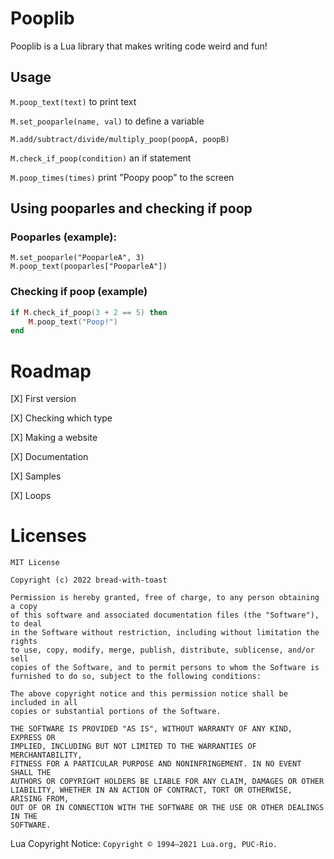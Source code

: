 # Pooplib
Pooplib is a Lua library that makes writing code weird and fun!

## Usage
`M.poop_text(text)` to print text

`M.set_pooparle(name, val)` to define a variable

`M.add/subtract/divide/multiply_poop(poopA, poopB)`

`M.check_if_poop(condition)` an if statement

`M.poop_times(times)` print "Poopy poop" to the screen

## Using pooparles and checking if poop

### Pooparles (example):

```
M.set_pooparle("PooparleA", 3)
M.poop_text(pooparles["PooparleA"])
```

### Checking if poop (example)

```lua
if M.check_if_poop(3 + 2 == 5) then
    M.poop_text("Poop!")
end
```

# Roadmap
[X] First version

[X] Checking which type

[X] Making a website

[X] Documentation

[X] Samples

[X] Loops

# Licenses

```
MIT License

Copyright (c) 2022 bread-with-toast

Permission is hereby granted, free of charge, to any person obtaining a copy
of this software and associated documentation files (the "Software"), to deal
in the Software without restriction, including without limitation the rights
to use, copy, modify, merge, publish, distribute, sublicense, and/or sell
copies of the Software, and to permit persons to whom the Software is
furnished to do so, subject to the following conditions:

The above copyright notice and this permission notice shall be included in all
copies or substantial portions of the Software.

THE SOFTWARE IS PROVIDED "AS IS", WITHOUT WARRANTY OF ANY KIND, EXPRESS OR
IMPLIED, INCLUDING BUT NOT LIMITED TO THE WARRANTIES OF MERCHANTABILITY,
FITNESS FOR A PARTICULAR PURPOSE AND NONINFRINGEMENT. IN NO EVENT SHALL THE
AUTHORS OR COPYRIGHT HOLDERS BE LIABLE FOR ANY CLAIM, DAMAGES OR OTHER
LIABILITY, WHETHER IN AN ACTION OF CONTRACT, TORT OR OTHERWISE, ARISING FROM,
OUT OF OR IN CONNECTION WITH THE SOFTWARE OR THE USE OR OTHER DEALINGS IN THE
SOFTWARE.
```

Lua Copyright Notice: `Copyright © 1994–2021 Lua.org, PUC-Rio.`
